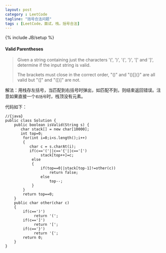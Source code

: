 ```yaml
---
layout: post
category : LeetCode
tagline: "括号合法问题"
tags : [LeetCode，面试，栈，括号合法]
---
```

{% include JB/setup %}

<h4 id="Valid-Parentheses">Valid Parentheses</h4>

>Given a string containing just the characters '(', ')', '{', '}', '[' and ']', determine if the input string is valid.
>
>The brackets must close in the correct order, "()" and "()[]{}" are all valid but "(]" and "([)]" are not.

解法：用栈存左括号，当匹配到右括号时弹出，如匹配不到，则结束返回错误。注意如果直接一个`右括号`时，栈顶没有元素。

代码如下：
		
	//{java}
	public class Solution {
	    public boolean isValid(String s) {
	       char stack[] = new char[10000];
	       int top=0;
	        for(int i=0;i<s.length();i++)
	        {
	           char c = s.charAt(i);
	           if(c=='('||c=='{'||c=='[')
	                stack[top++]=c;
	            else
	            {
	                if(top==0||stack[top-1]!=other(c))
	                    return false;
	                else
	                    top--;
	            }
	        }
	        return top==0;
	    }
	    public char other(char c)
	    {
	        if(c==')')
	             return '(';
	        if(c==']')
	             return '[';
	        if(c=='}')
	             return '{';
	        return 0;
	    }
	}